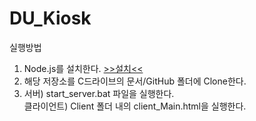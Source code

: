 # DU_Kiosk
실행방법  
1. Node.js를 설치한다. [>>설치<<](https://nodejs.org/en/download/prebuilt-installer)
2. 해당 저장소를 C드라이브의 문서/GitHub 폴더에 Clone한다.  
3. 서버) start_server.bat 파일을 실행한다.  
   클라이언트) Client 폴더 내의 client_Main.html을 실행한다.  
